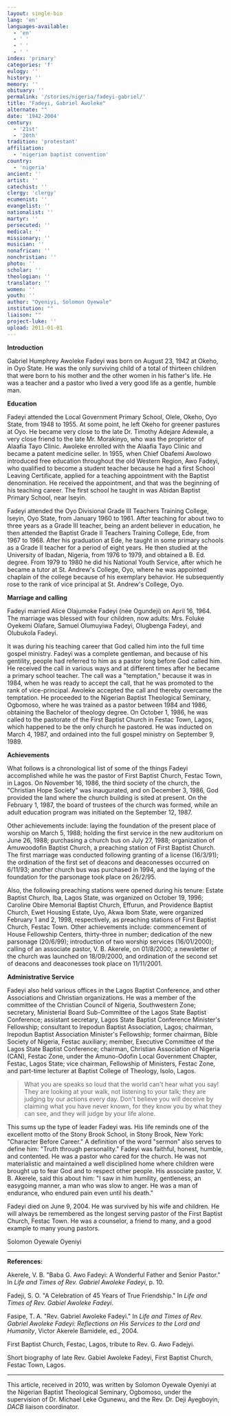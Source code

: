 ```yaml
---
layout: single-bio
lang: 'en'
languages-available:
  - 'en'
  - ' '
  - ' '
  - ' '
index: 'primary'
categories: 'f'
eulogy: ''
history: ''
memory: ''
obituary: ''
permalink: '/stories/nigeria/fadeyi-gabriel/'
title: "Fadeyi, Gabriel Awoleke"
alternate: ""
date: '1942-2004'
century:
  - '21st'
  - '20th'
tradition: 'protestant'
affiliation:
  - 'nigerian baptist convention'
country:
  - 'nigeria'
ancient: ''
artist: ''
catechist: ''
clergy: 'clergy'
ecumenist: ''
evangelist: ''
nationalist: ''
martyr: ''
persecuted: ''
medical: ''
missionary: ''
musician: ''
nonafrican: ''
nonchristian: ''
photo: ''
scholar: ''
theologian: ''
translator: ''
women: ''
youth: ''
author: "Oyeniyi, Solomon Oyewale"
institution: ""
liaison: ""
project-luke: ''
upload: 2011-01-01
---
```




**Introduction**

Gabriel Humphrey Awoleke Fadeyi was born on August 23, 1942 at Okeho, in Oyo State. He was the only surviving child of a total of thirteen children that were born to his mother and the other women in his father's life. He was a teacher and a pastor who lived a very good life as a gentle, humble man.

**Education**

Fadeyi attended the Local Government Primary School, Olele, Okeho, Oyo State, from 1948 to 1955.  At some point, he left Okeho for greener pastures at Oyo. He became very close to the late Dr. Timothy Adejare Adewale, a very close friend to the late Mr. Morakinyo, who was the proprietor of Alaafia Tayo Clinic. Awoleke enrolled with the Alaafia Tayo Clinic and became a patent medicine seller. In 1955, when Chief Obafemi Awolowo introduced free education throughout the old Western Region, Awo Fadeyi, who qualified to become a student teacher because he had a first School Leaving Certificate, applied for a teaching appointment with the Baptist denomination. He received the appointment, and that was the beginning of his teaching career. The first school he taught in was Abidan Baptist Primary School, near Iseyin.

Fadeyi attended the Oyo Divisional Grade III Teachers Training College, Iseyin, Oyo State, from January 1960 to 1961. After teaching for about two to three years as a Grade III teacher, being an ardent believer in education, he then attended the Baptist Grade II Teachers Training College, Ede, from 1967 to 1968. After his graduation at Ede, he taught in some primary schools as a Grade II teacher for a period of eight years. He then studied at the University of Ibadan, Nigeria, from 1976 to 1979, and obtained a B. Ed. degree. From 1979 to 1980 he did his National Youth Service, after which he became a tutor at St. Andrew's College, Oyo, where he was appointed chaplain of the college because of his exemplary behavior. He subsequently rose to the rank of vice principal at St. Andrew's College, Oyo.

**Marriage and calling**

Fadeyi married Alice Olajumoke Fadeyi (née Ogundeji) on April 16, 1964. The marriage was blessed with four children, now adults: Mrs. Foluke Oyekemi Olafare, Samuel Olumuyiwa Fadeyi, Olugbenga Fadeyi, and Olubukola Fadeyi.

It was during his teaching career that God called him into the full time gospel ministry. Fadeyi was a complete gentleman, and because of his gentility, people had referred to him as a pastor long before God called him.  He received the call in various ways and at different times after he became a primary school teacher. The call was a "temptation," because it was in 1984, when he was ready to accept the call, that he was promoted to the rank of vice-principal. Awoleke accepted the call and thereby overcame the temptation. He proceeded to the Nigerian Baptist Theological Seminary, Ogbomoso, where he was trained as a pastor between 1984 and 1986, obtaining the Bachelor of theology degree. On October 1, 1986, he was called to the pastorate of the First Baptist Church in Festac Town, Lagos, which happened to be the only church he pastored. He was inducted on March 4, 1987, and ordained into the full gospel ministry on September 9, 1989.

**Achievements**

What follows is a chronological list of some of the things Fadeyi accomplished while he was the pastor of First Baptist Church, Festac Town, in Lagos.  On November 16, 1986, the third society of the church, the "Christian Hope Society" was inaugurated, and on December 3, 1986, God provided the land where the church building is sited at present. On the February 1, 1987, the board of trustees of the church was formed, while an adult education program was initiated on the September 12, 1987.

Other achievements include: laying the foundation of the present place of worship on March 5, 1988; holding the first service in the new auditorium on June 26, 1988; purchasing a church bus on July 27, 1988; organization of Amuwoodofin Baptist Church, a preaching station of First Baptist Church. The first marriage was conducted following granting of a license (16/3/91); the ordination of the first set of deacons and deaconesses occurred on 6/11/93; another church bus was purchased in 1994, and the laying of the foundation for the parsonage took place on 26/2/95.

Also, the following preaching stations were opened during his tenure: Estate Baptist Church, Iba, Lagos State, was organized on October 19, 1996; Caroline Obire Memorial Baptist Church, Effurun, and Providence Baptist Church, Ewet Housing Estate, Uyo, Akwa Ibom State, were organized February 1 and 2, 1998, respectively, as preaching stations of First Baptist Church, Festac Town.
Other achievements include: commencement of House Fellowship Centers, thirty-three in number; dedication of the new parsonage (20/6/99); introduction of two worship services (16/01/2000); calling of an associate pastor, V. B. Akerele, on 01/8/2000; a newsletter of the church was launched on 18/09/2000, and ordination of the second set of deacons and deaconesses took place on 11/11/2001.

**Administrative Service**

Fadeyi also held various offices in the Lagos Baptist Conference, and other Associations and Christian organizations. He was a member of the committee of the Christian Council of Nigeria, Southwestern Zone; secretary, Ministerial Board Sub-Committee of the Lagos State Baptist Conference; assistant secretary, Lagos State Baptist Conference Minister's Fellowship; consultant to Irepodun Baptist Association, Lagos; chairman, Irepodun Baptist Association Minister's Fellowship; former chairman, Bible Society of Nigeria, Festac auxiliary; member, Executive Committee of the Lagos State Baptist Conference; chairman, Christian Association of Nigeria (CAN), Festac Zone, under the Amuno-Odofin Local Government Chapter, Festac, Lagos State; vice chairman, Fellowship of Ministers, Festac Zone, and part-time lecturer at Baptist College of Theology, Isolo, Lagos.

> What you are speaks so loud that the world can't hear what you say!  They are looking at your walk, not listening to your talk; they are judging by our actions every day. Don't believe you will deceive by claiming what you have never known, for they know you by what they can see, and they will judge by your life alone.
>

This sums up the type of leader Fadeyi was. His life reminds one of the excellent motto of the Stony Brook School, in Stony Brook, New York: "Character Before Career." A definition of the word "sermon" also serves to define him: "Truth through personality."  Fadeyi was faithful, honest, humble, and contented. He was a pastor who cared for the church. He was not materialistic and maintained a well disciplined home where children were brought up to fear God and to respect other people. His associate pastor, V. B. Akerele, said this about him: "I saw in him humility, gentleness, an easygoing manner, a man who was slow to anger.  He was a man of endurance, who endured pain even until his death."

Fadeyi died on June 9, 2004. He was survived by his wife and children. He will always be remembered as the longest serving pastor of the First Baptist Church, Festac Town. He was a counselor, a friend to many, and a good example to many young pastors.

Solomon Oyewale Oyeniyi

---

**References:**

Akerele, V. B. "Baba G. Awo Fadeyi: A Wonderful Father and Senior Pastor." In *Life and Times of Rev. Gabriel Awoleke Fadeyi*, p. 10.

Fadeji, S. O. "A Celebration of 45 Years of True Friendship." In *Life and Times of Rev. Gabiel Awoleke Fadeyi*.

Fasipe, T. A. "Rev. Gabriel Awoleke Fadeyi." In *Life and Times of Rev. Gabriel Awoleke Fadeyi: Reflections on His Services to the Lord and Humanity*, Victor Akerele Bamidele, ed., 2004.

First Baptist Church, Festac, Lagos, tribute to Rev. G. Awo Fadejyi.

Short biography of late Rev. Gabiel Awoleke Fadeyi, First Baptist Church, Festac Town, Lagos.

---

This article, received in 2010, was written by Solomon Oyewale Oyeniyi at the Nigerian Baptist Theological Seminary, Ogbomoso, under the supervision of Dr. Michael Leke Ogunewu, and the Rev. Dr. Deji Ayegboyin, *DACB* liaison coordinator.
